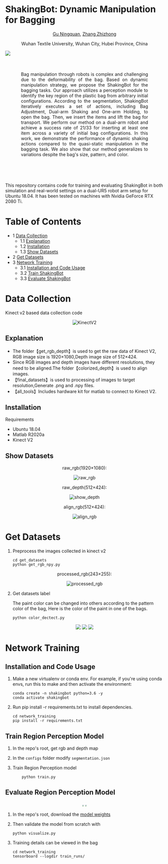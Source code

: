 <h1> ShakingBot: Dynamic Manipulation for Bagging</h1>

<div style="text-align: center;">

[Gu Ningquan](https://github.com/happydog-gu), [Zhang Zhizhong](https://github.com/zhangxiaozhier)

Wuhan Textile University, Wuhan City, Hubei Province, China
</div>

<img style="left-margin:50px; right-margin:50px;" src="assets/shakingbot.jpg">

<div style="margin:50px; text-align: justify;">
Bag manipulation through robots is complex and challenging due to the deformability of the bag.
Based on dynamic manipulation strategy, we propose the ShakingBot for the bagging tasks.
Our approach utilizes a perception module to identify the key region of the plastic bag from arbitrary initial configurations. 
According to the segmentation, ShakingBot iteratively executes a set of actions, including Bag Adjustment, Dual-arm Shaking and One-arm Holding, to open the bag. Then, we insert the items and lift the bag for transport. 
We perform our method on a dual-arm robot and achieve a success rate of 21/33 for inserting at least one item across a variety of initial bag configurations.
In this work, we demonstrate the performance of dynamic shaking actions compared to the quasi-static manipulation in the bagging task.
We also show that our method generalizes to variations despite the bag's size, pattern, and color.
</div>

<br>

This repository contains code for training and evaluating ShakingBot in both simulation and real-world settings on a dual-UR5 robot arm setup for Ubuntu 18.04.
It has been tested on machines with Nvidia GeForce RTX 2080 Ti.

# Table of Contents
- 1 [Data Collection](#data-collection)
    - 1.1 [Explanation](#explanation)
    - 1.2 [Installation](#installation)
    - 1.3 [Show Datasets](#show-datasets)
- 2 [Get Datasets](#get-datasets)
- 3 [Network Training](#network-training)
  - 3.1 [Installation and Code Usage](#installation-and-code-usage)
  - 3.2 [Train ShakingBot](#train-shakingbot)
  - 3.3 [Evaluate ShakingBot](#evaluate-shakingbot)

# Data Collection
Kinect v2 based data collection code
<div align=center>

![KinectV2](./assets/KinectV2.png)
</div>

## Explanation
- The folder【get_rgb_depth】is used to get the raw data of Kinect V2, RGB image size is 1920×1080,Depth image size of 512×424.
- Since RGB images and depth images have different resolutions, they need to be aligned.The folder【colorized_depth】is used to align images.
- 【final_datasets】is used to processing of images to target resolution,Generate .png and .npy files.
- 【all_tools】Includes hardware kit for matlab to connect to Kinect V2.

## Installation
Requirements
* Ubuntu 18.04
* Matlab R2020a
* Kinect V2

## Show Datasets
<div align=center>

raw_rgb(1920×1080):

  ![raw_rgb](./assets/raw_rgb.jpg)

raw_depth(512×424):

  ![show_depth](./assets/show_depth.png)

align_rgb(512×424):

  ![align_rgb](./assets/align_rgb.jpg)
</div>


# Get Datasets
1. Preprocess the images collected in kinect v2
    ```
    cd get_datasets
    python get_rgb_npy.py
    ```
<div align=center>

processed_rgb(243×255):

![processed_rgb](./assets/processed_rgb.png)
</div>

2. Get datasets label

    The paint color can be changed into others according to the pattern color of the bag, Here is the color of the paint in one of the bags.
    ```
    python color_dectect.py
    ```
<div align=center>
<img src="assets/labels/labels_red.png" >
<img src="assets/labels/labels_green.png" >
<img src="assets/labels/labels_white.png" >
</div>

# Network Training
## Installation and Code Usage
1. Make a new virtualenv or conda env. For example, if you're using conda envs, run this to make and then activate the environment:
    ```
    conda create -n shakingbot python=3.6 -y
    conda activate shakingbot
    ```
2. Run pip install -r requirements.txt to install dependencies.
    ```
    cd network_training
    pip install -r requirements.txt
    ```

## Train Region Perception Model
1. In the repo's root, get rgb and depth map

2. In the `configs` folder modify `segmentation.json`

3. Train Region Perception model
    ```
        python train.py
    ```


## Evaluate Region Perception Model


<div align=center>
<img src="assets/loss.png" style="zoom:30%;" >
<img src="assets/meanIOU.png" style="zoom:30%;" >
</div>




1. In the repo's root, download the [model weights](https://drive.google.com/file/d/1-BuhIfmZCCvlW4gIxxTCj5XPGdFebea6/view?usp=sharing)


2. Then validate the model from scratch with
    ```
    python visualize.py
    ```
3.  Training details can be viewed in the bag
    ```
    cd network_training
    tensorboard --logdir train_runs/
    ```

